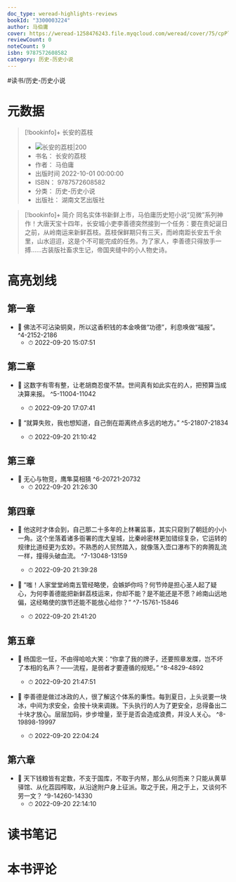 ```yaml
---
doc_type: weread-highlights-reviews
bookId: "3300003224"
author: 马伯庸
cover: https://weread-1258476243.file.myqcloud.com/weread/cover/75/cpPlatform_dbb14284a55f1e733b60202b0777255d/t7_cpPlatform_dbb14284a55f1e733b60202b0777255d.jpg
reviewCount: 0
noteCount: 9
isbn: 9787572608582
category: 历史-历史小说
---
```


#读书/历史-历史小说

# 元数据
> [!bookinfo]+ 长安的荔枝
> - ![ 长安的荔枝|200](https://weread-1258476243.file.myqcloud.com/weread/cover/75/cpPlatform_dbb14284a55f1e733b60202b0777255d/t7_cpPlatform_dbb14284a55f1e733b60202b0777255d.jpg)
> - 书名： 长安的荔枝
> - 作者： 马伯庸
> - 出版时间 2022-10-01 00:00:00
> - ISBN： 9787572608582
> - 分类： 历史-历史小说
> - 出版社： 湖南文艺出版社

> [!bookinfo]+ 简介
> 同名实体书新鲜上市，马伯庸历史短小说“见微”系列神作！大唐天宝十四年，长安城小吏李善德突然接到一个任务：要在贵妃诞日之前，从岭南运来新鲜荔枝。荔枝保鲜期只有三天，而岭南距长安五千余里，山水迢迢，这是个不可能完成的任务。为了家人，李善德只得放手一搏……古装版社畜求生记，帝国夹缝中的小人物史诗。
# 高亮划线

## 第一章


- 📌 佛法不可沾染铜臭，所以这香积钱的本金唤做“功德”，利息唤做“福报”。 ^4-2152-2186
    - ⏱ 2022-09-20 15:07:51 
## 第二章


- 📌 这数字有零有整，让老胡商忍俊不禁。世间真有如此实在的人，把预算当成决算来报。 ^5-11004-11042
    - ⏱ 2022-09-20 17:07:41 

- 📌 “就算失败，我也想知道，自己倒在距离终点多远的地方。” ^5-21807-21834
    - ⏱ 2022-09-20 21:10:42 
## 第三章


- 📌 无心与物竞，鹰隼莫相猜 ^6-20721-20732
    - ⏱ 2022-09-20 21:26:30 
## 第四章


- 📌 他这时才体会到，自己那二十多年的上林署监事，其实只窥到了朝廷的小小一角。这个坐落着诸多衙署的庞大皇城，比秦岭密林更加错综复杂，它运转的规律比道经更为玄妙。不熟悉的人贸然踏入，就像落入壶口瀑布下的奔腾乱流一样，撞得头破血流。 ^7-13048-13159
    - ⏱ 2022-09-20 21:39:28 

- 📌 “嗤！人家堂堂岭南五管经略使，会嫉妒你吗？何节帅是担心圣人起了疑心，为何李善德能把新鲜荔枝运来，你却不能？是不能还是不愿？岭南山远地偏，这经略使的旗节还能不能放心给你？” ^7-15761-15846
    - ⏱ 2022-09-20 21:41:20 
## 第五章


- 📌 杨国忠一怔，不由得哈哈大笑：“你拿了我的牌子，还要照章发牒，岂不坏了本相的名声？——流程，是弱者才要遵循的规矩。” ^8-4829-4892
    - ⏱ 2022-09-20 21:47:51 

- 📌 李善德是做过冰政的人，很了解这个体系的秉性。每到夏日，上头说要一块冰，中间为求安全，会按十块来调拨。下头执行的人为了更安全，总得备出二十块才放心。层层加码，步步增量，至于是否会造成浪费，并没人关心。 ^8-19898-19997
    - ⏱ 2022-09-20 22:04:24 
## 第六章


- 📌 天下钱粮皆有定数，不支于国库，不取于内帑，那么从何而来？只能从黄草驿馆、从化荔园榨取，从沿途附户身上征派。取之于民，用之于上，又谈何不劳一文？ ^9-14260-14330
    - ⏱ 2022-09-20 22:14:10 
# 读书笔记

# 本书评论
